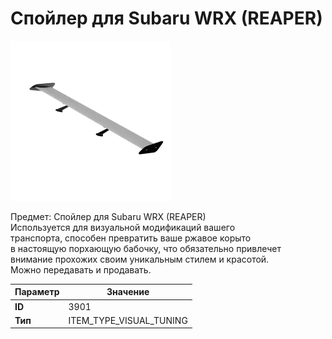 # Спойлер для Subaru WRX (REAPER)

![Item Image](../img/3901.webp?raw=true)

Предмет: Спойлер для Subaru WRX (REAPER)<br>Используется для визуальной модификаций вашего<br>транспорта, способен превратить ваше ржавое корыто<br>в настоящую порхающую бабочку, что обязательно привлечет<br>внимание прохожих своим уникальным стилем и красотой.<br>Можно передавать и продавать.


| Параметр | Значение |
|----------|----------|
| **ID** | 3901 |
| **Тип** | ITEM_TYPE_VISUAL_TUNING |

